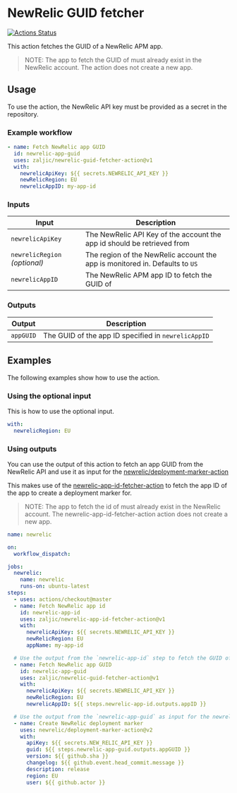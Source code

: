 # NewRelic GUID fetcher

[![Actions Status](https://github.com/zaljic/newrelic-guid-fetcher-action/workflows/Build/badge.svg)](https://github.com/zaljic/newrelic-guid-fetcher-action/actions)

This action fetches the GUID of a NewRelic APM app.

> NOTE: The app to fetch the GUID of must already exist in the NewRelic account. The action does not create a new app.

## Usage

To use the action, the NewRelic API key must be provided as a secret in the repository.

### Example workflow

```yaml
- name: Fetch NewRelic app GUID
  id: newrelic-app-guid
  uses: zaljic/newrelic-guid-fetcher-action@v1
  with:
    newrelicApiKey: ${{ secrets.NEWRELIC_API_KEY }}
    newRelicRegion: EU
    newrelicAppID: my-app-id
```

### Inputs

| Input                                             | Description                                        |
|------------------------------------------------------|-----------------------------------------------|
| `newrelicApiKey`  | The NewRelic API Key of the account the app id should be retrieved from    |
| `newrelicRegion` _(optional)_ | The region of the NewRelic account the app is monitored in. Defaults to  `US`   |
| `newrelicAppID`  | The NewRelic APM app ID to fetch the GUID of    |

### Outputs

| Output                                             | Description                                        |
|------------------------------------------------------|-----------------------------------------------|
| `appGUID`  | The GUID of the app ID specified in `newrelicAppID`    |

## Examples

The following examples show how to use the action.

### Using the optional input

This is how to use the optional input.

```yaml
with:
  newrelicRegion: EU
```

### Using outputs

You can use the output of this action to fetch an app GUID from the NewRelic API and use it as input for the [newrelic/deployment-marker-action](https://github.com/newrelic/deployment-marker-action)

This makes use of the [newrelic-app-id-fetcher-action](https://github.com/zaljic/newrelic-app-id-fetcher-action) to fetch the app ID of the app to create a deployment marker for.

> NOTE: The app to fetch the id of must already exist in the NewRelic account. The newrelic-app-id-fetcher-action action does not create a new app.

```yaml
name: newrelic

on:
  workflow_dispatch:

jobs:
  newrelic:
    name: newrelic
    runs-on: ubuntu-latest
steps:
  - uses: actions/checkout@master
  - name: Fetch NewRelic app id
    id: newrelic-app-id
    uses: zaljic/newrelic-app-id-fetcher-action@v1
    with:
      newrelicApiKey: ${{ secrets.NEWRELIC_API_KEY }}
      newRelicRegion: EU
      appName: my-app-id

  # Use the output from the `newrelic-app-id` step to fetch the GUID of the app
  - name: Fetch NewRelic app GUID
    id: newrelic-app-guid
    uses: zaljic/newrelic-guid-fetcher-action@v1
    with:
      newrelicApiKey: ${{ secrets.NEWRELIC_API_KEY }}
      newRelicRegion: EU
      newrelicAppID: ${{ steps.newrelic-app-id.outputs.appID }}

  # Use the output from the `newrelic-app-guid` as input for the newrelic deployment-marker-action
  - name: Create NewRelic deployment marker
    uses: newrelic/deployment-marker-action@v2
    with:
      apiKey: ${{ secrets.NEW_RELIC_API_KEY }}
      guid: ${{ steps.newrelic-app-guid.outputs.appGUID }}
      version: ${{ github.sha }}
      changelog: ${{ github.event.head_commit.message }}
      description: release
      region: EU
      user: ${{ github.actor }}
```